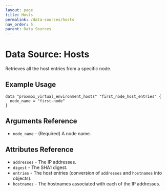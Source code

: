 ```yaml
---
layout: page
title: Hosts
permalink: /data-sources/hosts
nav_order: 5
parent: Data Sources
---
```


# Data Source: Hosts

Retrieves all the host entries from a specific node.

## Example Usage

```
data "proxmox_virtual_environment_hosts" "first_node_host_entries" {
  node_name = "first-node"
}
```

## Arguments Reference

* `node_name` - (Required) A node name.

## Attributes Reference

* `addresses` - The IP addresses.
* `digest` - The SHA1 digest.
* `entries` - The host entries (conversion of `addresses` and `hostnames` into objects).
* `hostnames` - The hostnames associated with each of the IP addresses.
